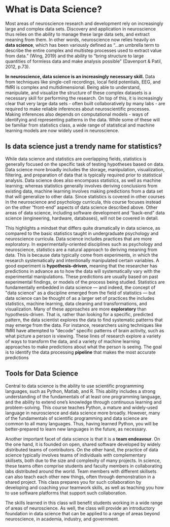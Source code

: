 # What is Data Science?

Most areas of neuroscience research and development rely on increasingly large and complex data sets. Discovery and application in neuroscience thus relies on the ability to manage these large data sets, and extract meaning from them. In other words, neuroscience now relies heavily on **data science**, which has been variously defined as “…an umbrella term to describe the entire complex and multistep processes used to extract value from data.” (Wing, 2019) and the ability to “bring structure to large quantities of formless data and make analysis possible” (Davenport & Patil, 2012, p.73).

**In neuroscience, data science is an increasingly necessary skill.** Data from techniques like single-cell recordings, local field potentials, EEG, and fMRI is complex and multidimensional. Being able to understand, manipulate, and visualize the structure of these complex datasets is a necessary skill for performing the research. On top of this, it is increasingly clear that very large data sets - often built collaboratively by many labs - are required to make reliable inferences about neuroscientific processes. Making inferences also depends on computational models - ways of identifying and representing patterns in the data. While some of these will be familiar from statistics class, a wide range of statistical and machine learning models are now widely used in neuroscience.

## Is data science just a trendy name for statistics?
While data science and statistics are overlapping fields, statistics is generally focused on the specific task of testing hypotheses based on data. Data science more broadly includes the storage, manipulation, visualization, filtering, and preparation of data that is typically required prior to statistical analysis. Data science does also encompass statistics, as well as machine learning; whereas statistics generally involves deriving conclusions from existing data, machine learning involves making predictions from a data set that will generalize to other data. Since statistics is covered in other courses in the neuroscience and psychology curricula, this course focuses instead on the other “front-end” aspects of data science described above. Other areas of data science, including software development and “back-end” data science (engineering, hardware, databases), will not be covered in detail.

This highlights a mindset that differs quite dramatically in data science, as compared to the basic statistics taught in undergraduate psychology and neuroscience curricula. Data science includes practices that are more exploratory. In experimentally-oriented disciplines such as psychology and neuroscience, statistics are a natural approach to deriving meaning from data. This is because data typically come from experiments, in which the research systematically and intentionally manipulated certain variables. A good experiment is **hypothesis-driven**, meaning that the researcher has predictions in advance as to how the data will systematically vary with the experimental manipulations. These predictions are usually based on past experimental findings, or models of the process being studied. Statistics are fundamentally embedded in data science — and indeed, the concept of "data science" as a discipline emerged from the field of statistics — but data science can be thought of as a larger set of practices the includes statistics, machine learning, data cleaning and transformations, and visualization. Many of these approaches are more **exploratory** than hypothesis-driven. That is, rather than looking for a specific, predicted pattern, the data scientist explores the data to find systematic patterns that may emerge from the data. For instance, researchers using techniques like fMRI have attempted to "decode" specific patterns of brain activity, such as what picture a person is viewing. These lines of research explore a variety of ways to transform the data, and a variety of machine learning approaches to make predictions about what the person is seeing. The goal is to identify the data processing **pipeline** that makes the most accurate predictions

## Tools for Data Science
Central to data science is the ability to use scientific programming languages, such as Python, Matlab, and R. This ability includes a strong understanding of the fundamentals of at least one programming language, and the ability to extend one’s knowledge through continuous learning and problem-solving. This course teaches Python, a mature and widely-used language in neuroscience and data science more broadly. However, many of the fundamentals of scientific programming and data science are common to all many languages. Thus, having learned Python, you will be better-prepared to learn new languages in the future, as necessary.

Another important facet of data science is that it is a **team endeavour**. On the one hand, it is founded on open, shared software developed by widely distributed teams of contributors. On the other hand, the practice of data science typically involves teams of individuals with complementary skillsets, both due to the size and complexity of many projects. In science, these teams often comprise students and faculty members in collaborating labs distributed around the world. Team members with different skillsets can also teach each other new things, often through demonstration in a shared project. This class prepares you for such collaboration by developing and coaching your teamwork skills, as well as teaching you how to use software platforms that support such collaboration.

The skills learned in this class will benefit students working in a wide range of areas of neuroscience. As well, the class will provide an introductory foundation in data science that can be applied to a range of areas beyond neuroscience, in academia, industry, and government.
